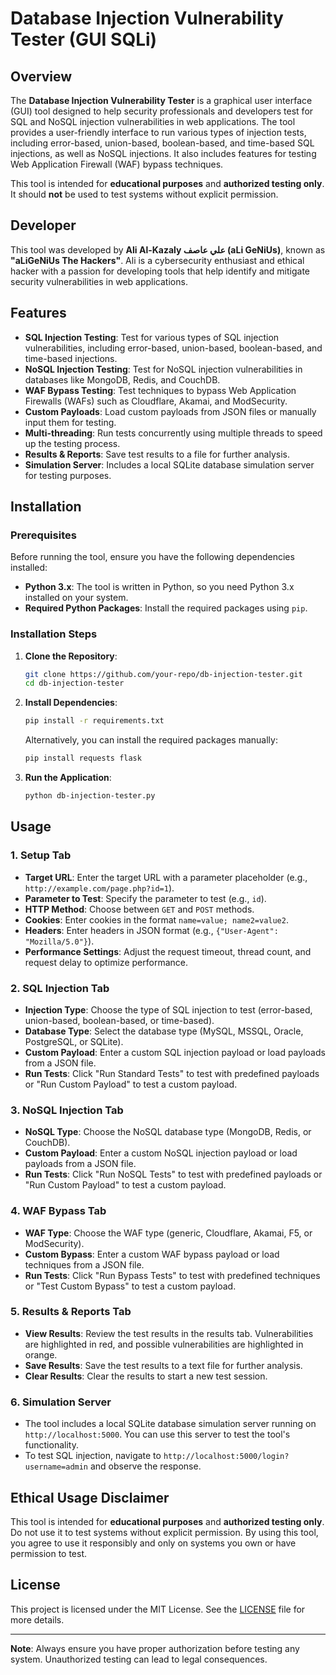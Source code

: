 # Database Injection Vulnerability Tester (GUI SQLi)

## Overview

The **Database Injection Vulnerability Tester** is a graphical user interface (GUI) tool designed to help security professionals and developers test for SQL and NoSQL injection vulnerabilities in web applications. The tool provides a user-friendly interface to run various types of injection tests, including error-based, union-based, boolean-based, and time-based SQL injections, as well as NoSQL injections. It also includes features for testing Web Application Firewall (WAF) bypass techniques.

This tool is intended for **educational purposes** and **authorized testing only**. It should **not** be used to test systems without explicit permission.

## Developer

This tool was developed by **Ali Al-Kazaly علي عاصف (aLi GeNiUs)**, known as **"aLiGeNiUs The Hackers"**. Ali is a cybersecurity enthusiast and ethical hacker with a passion for developing tools that help identify and mitigate security vulnerabilities in web applications.

## Features

- **SQL Injection Testing**: Test for various types of SQL injection vulnerabilities, including error-based, union-based, boolean-based, and time-based injections.
- **NoSQL Injection Testing**: Test for NoSQL injection vulnerabilities in databases like MongoDB, Redis, and CouchDB.
- **WAF Bypass Testing**: Test techniques to bypass Web Application Firewalls (WAFs) such as Cloudflare, Akamai, and ModSecurity.
- **Custom Payloads**: Load custom payloads from JSON files or manually input them for testing.
- **Multi-threading**: Run tests concurrently using multiple threads to speed up the testing process.
- **Results & Reports**: Save test results to a file for further analysis.
- **Simulation Server**: Includes a local SQLite database simulation server for testing purposes.

## Installation

### Prerequisites

Before running the tool, ensure you have the following dependencies installed:

- **Python 3.x**: The tool is written in Python, so you need Python 3.x installed on your system.
- **Required Python Packages**: Install the required packages using `pip`.

### Installation Steps

1. **Clone the Repository**:
   ```bash
   git clone https://github.com/your-repo/db-injection-tester.git
   cd db-injection-tester
   ```

2. **Install Dependencies**:
   ```bash
   pip install -r requirements.txt
   ```

   Alternatively, you can install the required packages manually:
   ```bash
   pip install requests flask
   ```

3. **Run the Application**:
   ```bash
   python db-injection-tester.py
   ```

## Usage

### 1. **Setup Tab**
   - **Target URL**: Enter the target URL with a parameter placeholder (e.g., `http://example.com/page.php?id=1`).
   - **Parameter to Test**: Specify the parameter to test (e.g., `id`).
   - **HTTP Method**: Choose between `GET` and `POST` methods.
   - **Cookies**: Enter cookies in the format `name=value; name2=value2`.
   - **Headers**: Enter headers in JSON format (e.g., `{"User-Agent": "Mozilla/5.0"}`).
   - **Performance Settings**: Adjust the request timeout, thread count, and request delay to optimize performance.

### 2. **SQL Injection Tab**
   - **Injection Type**: Choose the type of SQL injection to test (error-based, union-based, boolean-based, or time-based).
   - **Database Type**: Select the database type (MySQL, MSSQL, Oracle, PostgreSQL, or SQLite).
   - **Custom Payload**: Enter a custom SQL injection payload or load payloads from a JSON file.
   - **Run Tests**: Click "Run Standard Tests" to test with predefined payloads or "Run Custom Payload" to test a custom payload.

### 3. **NoSQL Injection Tab**
   - **NoSQL Type**: Choose the NoSQL database type (MongoDB, Redis, or CouchDB).
   - **Custom Payload**: Enter a custom NoSQL injection payload or load payloads from a JSON file.
   - **Run Tests**: Click "Run NoSQL Tests" to test with predefined payloads or "Run Custom Payload" to test a custom payload.

### 4. **WAF Bypass Tab**
   - **WAF Type**: Choose the WAF type (generic, Cloudflare, Akamai, F5, or ModSecurity).
   - **Custom Bypass**: Enter a custom WAF bypass payload or load techniques from a JSON file.
   - **Run Tests**: Click "Run Bypass Tests" to test with predefined techniques or "Test Custom Bypass" to test a custom payload.

### 5. **Results & Reports Tab**
   - **View Results**: Review the test results in the results tab. Vulnerabilities are highlighted in red, and possible vulnerabilities are highlighted in orange.
   - **Save Results**: Save the test results to a text file for further analysis.
   - **Clear Results**: Clear the results to start a new test session.

### 6. **Simulation Server**
   - The tool includes a local SQLite database simulation server running on `http://localhost:5000`. You can use this server to test the tool's functionality.
   - To test SQL injection, navigate to `http://localhost:5000/login?username=admin` and observe the response.

## Ethical Usage Disclaimer

This tool is intended for **educational purposes** and **authorized testing only**. Do not use it to test systems without explicit permission. By using this tool, you agree to use it responsibly and only on systems you own or have permission to test.

## License

This project is licensed under the MIT License. See the [LICENSE](LICENSE) file for more details.

---

**Note**: Always ensure you have proper authorization before testing any system. Unauthorized testing can lead to legal consequences.
